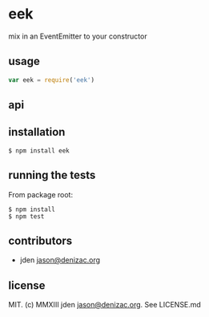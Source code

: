 # eek
mix in an EventEmitter to your constructor

## usage
```js
var eek = require('eek')
```


## api


## installation

    $ npm install eek


## running the tests

From package root:

    $ npm install
    $ npm test


## contributors

- jden <jason@denizac.org>


## license

MIT. (c) MMXIII jden <jason@denizac.org>. See LICENSE.md
